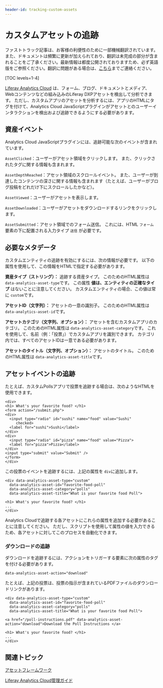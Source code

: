 ```yaml
---
header-id: tracking-custom-assets
---
```


# カスタムアセットの追跡

<p class="alert alert-info"><span class="wysiwyg-color-blue120">ファストトラック記事は、お客様の利便性のために一部機械翻訳されています。また、ドキュメントは頻繁に更新が加えられており、翻訳は未完成の部分が含まれることをご了承ください。最新情報は都度公開されておりますため、必ず英語版をご参照ください。翻訳に問題がある場合は、<a href="mailto:support-content-jp@liferay.com">こちら</a>までご連絡ください。</span></p>

[TOC levels=1-4]

[Liferay Analytics Cloud](https://help.liferay.com/hc/en-us/categories/360000608871-Liferay-Analytics-Cloud-Admin-Guide) は、フォーム、ブログ、ドキュメントとメディア、Webコンテンツなどの組み込みのLiferay DXPアセットを検出して分析できます。 ただし、カスタムアプリのアセットを分析するには、アプリのHTMLにタグを付けて、Analytics Cloud JavaScriptプラグインがアセットとのユーザーインタラクションを検出および追跡できるようにする必要があります。

## 資産イベント

Analytics Cloud JavaScriptプラグインには、追跡可能な次のイベントが含まれています。

`AssetClicked`：ユーザーがアセット領域をクリックします。 また、クリックされたタグに関する情報も含まれます。

`AssetDepthReached`：アセット領域のスクロールイベント。 また、ユーザーが到達したコンテンツの深さに関する情報も含まれます（たとえば、ユーザーがブログ投稿をどれだけ下にスクロールしたかなど）。

`AssetViewed`：ユーザーがアセットを表示します。

`AssetDownloaded`：ユーザーがアセットをダウンロードするリンクをクリックします。

`AssetSubmitted`：アセット領域でのフォーム送信。 これには、HTML `フォーム` 要素の下に配置される入力タイプ `送信` が必要です。

## 必要なメタデータ

カスタムエンティティの追跡を有効にするには、次の情報が必要です。 以下の属性を使用して、この情報をHTMLで指定する必要があります。

**資産タイプ（ストリング）：** 追跡する資産タイプ。 このためのHTML属性は `data-analytics-asset-type`です。 この属性 **値は、エンティティの正確なタイプ** はないことに注意してください。 カスタムエンティティの場合、この値は常に `custom`です。

**アセットID（文字列）：** アセットの一意の識別子。 このためのHTML属性は `data-analytics-asset-id`です。

**アセットカテゴリ（文字列、オプション）：** アセットを含むカスタムアプリのカテゴリ。 このためのHTML属性は `data-analytics-asset-category`です。 これを使用して、名前（例：「投票」）でカスタムアプリを識別できます。 カテゴリ内では、すべてのアセットIDは一意である必要があります。

**アセットのタイトル（文字列、オプション）：** アセットのタイトル。 このためのHTML属性は `data-analytics-asset-title`です。

## アセットイベントの追跡

たとえば、カスタムPollsアプリで投票を追跡する場合は、次のようなHTMLを使用できます。

    <div>
    <h1> What's your favorite food? </h1>
    <form action="/submit.php">
    <div>
      <input type="radio" id="sushi" name="food" value="Sushi"
         checked>
      <label for="sushi">Sushi</label>
    </div>
    <div>
      <input type="radio" id="pizza" name="food" value="Pizza">
      <label for="pizza">Pizza</label>
    </div>
    <input type="submit" value="Submit" />
    </form>
    </div>

この投票のイベントを追跡するには、上記の属性を `div`に追加します。

    <div data-analytics-asset-type="custom"
      data-analytics-asset-id="favorite-food-poll"
      data-analytics-asset-category="polls"
      data-analytics-asset-title="What is your favorite food Poll">
    
    <h1> What's your favorite food? </h1>
    ...
    </div>

Analytics Cloudで追跡する各アセットにこれらの属性を追加する必要があることに注意してください。 ただし、スクリプトを使用して属性の値を入力できるため、各アセットに対してこのプロセスを自動化できます。

### ダウンロードの追跡

ダウンロードを追跡するには、アクションをトリガーする要素に次の属性のタグを付ける必要があります。

    data-analytics-asset-action="download"

たとえば、上記の投票は、投票の指示が含まれているPDFファイルのダウンロードリンクがあります。

    <div data-analytics-asset-type="custom"
      data-analytics-asset-id="favorite-food-poll"
      data-analytics-asset-category="polls"
      data-analytics-asset-title="What is your favorite food Poll">
    
    <a href="/poll-instructions.pdf" data-analytics-asset-action="download">Download the Poll Instructions </a>
    
    <h1> What's your favorite food? </h1>
    ...
    </div>

## 関連トピック

[アセットフレームワーク](/docs/7-1/tutorials/-/knowledge_base/t/asset-framework)

[Liferay Analytics Cloud管理ガイド](https://help.liferay.com/hc/en-us/categories/360000608871-Liferay-Analytics-Cloud-Admin-Guide)
